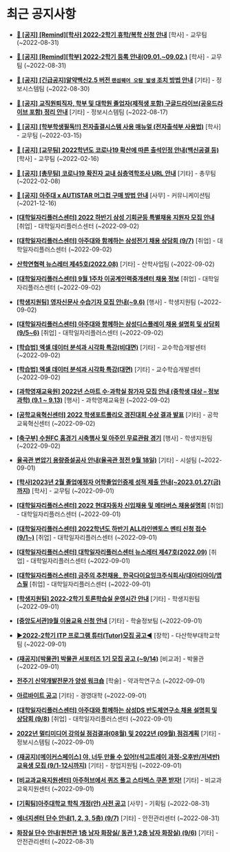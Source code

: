 # 최근 공지사항

* **[📌 [공지] [Remind][학사] 2022-2학기 휴학/복학 신청 안내](http://ajou.ac.kr/kr/ajou/notice.do?mode=view&amp;articleNo=203322&amp;article.offset=0&amp;articleLimit=30)**
 [학사] - 교무팀 (~2022-08-31)

* **[📌 [공지] [Remind][학부] 2022-2학기 등록 안내(09.01.~09.02.)](http://ajou.ac.kr/kr/ajou/notice.do?mode=view&amp;articleNo=203321&amp;article.offset=0&amp;articleLimit=30)**
 [학사] - 교무팀 (~2022-08-31)

* **[📌 [공지] [긴급공지]알약백신2.5 버전 `랜섬웨어 오탐 발생` 조치 방법 안내](http://ajou.ac.kr/kr/ajou/notice.do?mode=view&amp;articleNo=203255&amp;article.offset=0&amp;articleLimit=30)**
 [기타] - 정보시스템팀 (~2022-08-30)

* **[📌 [공지] 교직원퇴직자, 학부 및 대학원 졸업자(제적생 포함) 구글드라이브(공유드라이브 포함) 정리 안내](http://ajou.ac.kr/kr/ajou/notice.do?mode=view&amp;articleNo=202858&amp;article.offset=0&amp;articleLimit=30)**
 [기타] - 정보시스템팀 (~2022-08-17)

* **[📌 [공지] [학부학생필독!!] 전자출결시스템 사용 매뉴얼 (전자출석부 사용법)](http://ajou.ac.kr/kr/ajou/notice.do?mode=view&amp;articleNo=192571&amp;article.offset=0&amp;articleLimit=30)**
 [학사] - 교무팀 (~2022-03-15)

* **[📌 [공지] [교무팀] 2022학년도 코로나19 확산에 따른 출석인정 안내(백신공결 등)](http://ajou.ac.kr/kr/ajou/notice.do?mode=view&amp;articleNo=180913&amp;article.offset=0&amp;articleLimit=30)**
 [학사] - 교무팀 (~2022-02-16)

* **[📌 [공지] [총무팀] 코로나19 확진자 교내 심층역학조사 URL 안내](http://ajou.ac.kr/kr/ajou/notice.do?mode=view&amp;articleNo=180493&amp;article.offset=0&amp;articleLimit=30)**
 [기타] - 총무팀 (~2022-02-08)

* **[📌 [공지] 아주대 x AUTISTAR 머그컵 구매 방법 안내](http://ajou.ac.kr/kr/ajou/notice.do?mode=view&amp;articleNo=147976&amp;article.offset=0&amp;articleLimit=30)**
 [사무] - 커뮤니케이션팀 (~2021-12-16)

* **[[대학일자리플러스센터] 2022 하반기 삼성 기회균등 특별채용 지원자 모집 안내](http://ajou.ac.kr/kr/ajou/notice.do?mode=view&amp;articleNo=203470&amp;article.offset=0&amp;articleLimit=30)**
 [취업] - 대학일자리플러스센터 (~2022-09-02)

* **[[대학일자리플러스센터] 아주대와 함께하는 삼성전기 채용 상담회 (9/7)](http://ajou.ac.kr/kr/ajou/notice.do?mode=view&amp;articleNo=203469&amp;article.offset=0&amp;articleLimit=30)**
 [취업] - 대학일자리플러스센터 (~2022-09-02)

* **[산학연협력 뉴스레터 제45호(2022.08)](http://ajou.ac.kr/kr/ajou/notice.do?mode=view&amp;articleNo=203463&amp;article.offset=0&amp;articleLimit=30)**
 [기타] - 산학사업팀 (~2022-09-02)

* **[[대학일자리플러스센터] 9월 1주차 이공계인력중개센터 채용 정보](http://ajou.ac.kr/kr/ajou/notice.do?mode=view&amp;articleNo=203461&amp;article.offset=0&amp;articleLimit=30)**
 [취업] - 대학일자리플러스센터 (~2022-09-02)

* **[[학생지원팀] 영자신문사 수습기자 모집 안내(~9.6)](http://ajou.ac.kr/kr/ajou/notice.do?mode=view&amp;articleNo=203460&amp;article.offset=0&amp;articleLimit=30)**
 [행사] - 학생지원팀 (~2022-09-02)

* **[[대학일자리플러스센터] 아주대와 함께하는 삼성디스플레이 채용 설명회 및 상담회 (9/5~6)](http://ajou.ac.kr/kr/ajou/notice.do?mode=view&amp;articleNo=203458&amp;article.offset=0&amp;articleLimit=30)**
 [취업] - 대학일자리플러스센터 (~2022-09-02)

* **[[학습법] 엑셀 데이터 분석과 시각화 특강(비대면)](http://ajou.ac.kr/kr/ajou/notice.do?mode=view&amp;articleNo=203449&amp;article.offset=0&amp;articleLimit=30)**
 [기타] - 교수학습개발센터 (~2022-09-02)

* **[[학습법] 엑셀 데이터 분석과 시각화 특강(대면)](http://ajou.ac.kr/kr/ajou/notice.do?mode=view&amp;articleNo=203448&amp;article.offset=0&amp;articleLimit=30)**
 [기타] - 교수학습개발센터 (~2022-09-02)

* **[[과학영재교육원] 2022년 스마트 수·과학실 참가자 모집 안내 (중학생 대상 – 정보과학) (9.1 ~ 9.13)](http://ajou.ac.kr/kr/ajou/notice.do?mode=view&amp;articleNo=203438&amp;article.offset=0&amp;articleLimit=30)**
 [행사] - 과학영재교육원 (~2022-09-02)

* **[[공학교육혁신센터] 2022 학생포트폴리오 경진대회 수상 결과 발표](http://ajou.ac.kr/kr/ajou/notice.do?mode=view&amp;articleNo=203433&amp;article.offset=0&amp;articleLimit=30)**
 [기타] - 공학교육혁신센터 (~2022-09-02)

* **[[축구부] 수원FC 홈경기 시축행사 및 아주인 무료관람 경기](http://ajou.ac.kr/kr/ajou/notice.do?mode=view&amp;articleNo=203430&amp;article.offset=0&amp;articleLimit=30)**
 [행사] - 학생지원팀 (~2022-09-02)

* **[율곡관 변압기 용량증설공사 안내(율곡관 정전 9월 18일)](http://ajou.ac.kr/kr/ajou/notice.do?mode=view&amp;articleNo=203422&amp;article.offset=0&amp;articleLimit=30)**
 [기타] - 시설팀 (~2022-09-01)

* **[[학사]2023년 2월 졸업예정자 어학졸업인증제 성적 제출 안내(~2023.01.27(금)까지)](http://ajou.ac.kr/kr/ajou/notice.do?mode=view&amp;articleNo=203420&amp;article.offset=0&amp;articleLimit=30)**
 [학사] - 교무팀 (~2022-09-01)

* **[[대학일자리플러스센터] 2022 현대자동차 신입채용 및 메타버스 채용설명회](http://ajou.ac.kr/kr/ajou/notice.do?mode=view&amp;articleNo=203412&amp;article.offset=0&amp;articleLimit=30)**
 [취업] - 대학일자리플러스센터 (~2022-09-01)

* **[[대학일자리플러스센터] 2022학년도 하반기 ALL라인멘토스 멘티 신청 접수(9/1~)](http://ajou.ac.kr/kr/ajou/notice.do?mode=view&amp;articleNo=203409&amp;article.offset=0&amp;articleLimit=30)**
 [취업] - 대학일자리플러스센터 (~2022-09-01)

* **[[대학일자리플러스센터] 대학일자리플러스센터 뉴스레터 제47호(2022.09)](http://ajou.ac.kr/kr/ajou/notice.do?mode=view&amp;articleNo=203399&amp;article.offset=0&amp;articleLimit=30)**
 [취업] - 대학일자리플러스센터 (~2022-09-01)

* **[[대학일자리플러스센터] 금주의 추천채용_ 한국다이요잉크주식회사/대아티아이/앱스필](http://ajou.ac.kr/kr/ajou/notice.do?mode=view&amp;articleNo=203397&amp;article.offset=0&amp;articleLimit=30)**
 [취업] - 대학일자리플러스센터 (~2022-09-01)

* **[[학생지원팀] 2022-2학기 토론학습실 운영시간 안내](http://ajou.ac.kr/kr/ajou/notice.do?mode=view&amp;articleNo=203388&amp;article.offset=0&amp;articleLimit=30)**
 [기타] - 학생지원팀 (~2022-09-01)

* **[[중앙도서관]9월 이용교육 신청 안내](http://ajou.ac.kr/kr/ajou/notice.do?mode=view&amp;articleNo=203378&amp;article.offset=0&amp;articleLimit=30)**
 [기타] - 학술정보팀 (~2022-09-01)

* **[▶2022-2학기 ITP 프로그램 튜터(Tutor)모집 공고◀](http://ajou.ac.kr/kr/ajou/notice.do?mode=view&amp;articleNo=203377&amp;article.offset=0&amp;articleLimit=30)**
 [장학] - 다산학부대학교학팀 (~2022-09-01)

* **[(재공지)[박물관] 박물관 서포터즈 1기 모집 공고 (~9/14)](http://ajou.ac.kr/kr/ajou/notice.do?mode=view&amp;articleNo=203373&amp;article.offset=0&amp;articleLimit=30)**
 [비교과] - 박물관 (~2022-09-01)

* **[전주기 신약개발전문가 양성 워크숍](http://ajou.ac.kr/kr/ajou/notice.do?mode=view&amp;articleNo=203372&amp;article.offset=0&amp;articleLimit=30)**
 [학술] - 약과학연구소 (~2022-09-01)

* **[아르바이트 공고](http://ajou.ac.kr/kr/ajou/notice.do?mode=view&amp;articleNo=203371&amp;article.offset=0&amp;articleLimit=30)**
 [기타] - 경영대학 (~2022-09-01)

* **[[대학일자리플러스센터] 아주대와 함께하는 삼성DS 반도체연구소 채용 설명회 및 상담회 (9/8)](http://ajou.ac.kr/kr/ajou/notice.do?mode=view&amp;articleNo=203369&amp;article.offset=0&amp;articleLimit=30)**
 [취업] - 대학일자리플러스센터 (~2022-09-01)

* **[2022년 멀티미디어 강의실 점검결과(08월) 및 2022년 (09월) 점검계획](http://ajou.ac.kr/kr/ajou/notice.do?mode=view&amp;articleNo=203362&amp;article.offset=0&amp;articleLimit=30)**
 [기타] - 정보시스템팀 (~2022-09-01)

* **[(재공지)[메이커스페이스] 야, 너두 만들 수 있어!(석고트레이 과정-오후반/저녁반) 교육생 모집 (9/1-12시까지)](http://ajou.ac.kr/kr/ajou/notice.do?mode=view&amp;articleNo=203360&amp;article.offset=0&amp;articleLimit=30)**
 [기타] - 창업지원팀 (~2022-09-01)

* **[[비교과교육지원센터] 아주허브에서 퀴즈 풀고 스타벅스 쿠폰 받자!](http://ajou.ac.kr/kr/ajou/notice.do?mode=view&amp;articleNo=203358&amp;article.offset=0&amp;articleLimit=30)**
 [기타] - 비교과교육지원센터 (~2022-09-01)

* **[[기획팀]아주대학교 학칙 개정(안) 사전 공고](http://ajou.ac.kr/kr/ajou/notice.do?mode=view&amp;articleNo=203355&amp;article.offset=0&amp;articleLimit=30)**
 [사무] - 기획팀 (~2022-08-31)

* **[에너지센터 단수 안내(1, 2, 3, 5층) (9/7)](http://ajou.ac.kr/kr/ajou/notice.do?mode=view&amp;articleNo=203340&amp;article.offset=0&amp;articleLimit=30)**
 [기타] - 안전관리센터 (~2022-08-31)

* **[화장실 단수 안내(원천관 1층 남자 화장실/ 동관 1,2층 남자 화장실) (9/6)](http://ajou.ac.kr/kr/ajou/notice.do?mode=view&amp;articleNo=203339&amp;article.offset=0&amp;articleLimit=30)**
 [기타] - 안전관리센터 (~2022-08-31)
